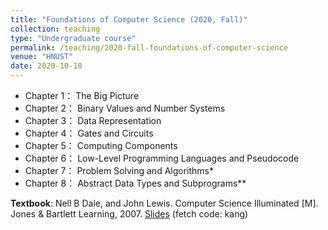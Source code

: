 ```yaml
---
title: "Foundations of Computer Science (2020, Fall)"
collection: teaching
type: "Undergraduate course"
permalink: /teaching/2020-fall-foundations-of-computer-science
venue: "HNUST"
date: 2020-10-10
---
```

* Chapter 1： The Big Picture
* Chapter 2： Binary Values and Number Systems
* Chapter 3： Data Representation
* Chapter 4： Gates and Circuits
* Chapter 5： Computing Components
* Chapter 6： Low-Level Programming Languages and Pseudocode
* Chapter 7： Problem Solving and Algorithms*
* Chapter 8： Abstract Data Types and Subprograms**

**Textbook**: Nell B Dale, and John Lewis. Computer Science Illuminated [M]. Jones & Bartlett Learning, 2007. [Slides](https://pan.baidu.com/s/1EuYInp-dXgzOPjtrVw7vpg) (fetch code: kang)